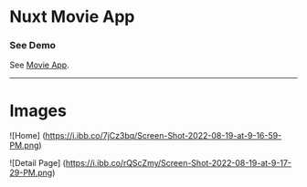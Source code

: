 # Nuxt Movie App

### See Demo

See [Movie App](https://movie-nuxt.vercel.app/).

---

# Images

![Home] (https://i.ibb.co/7jCz3bq/Screen-Shot-2022-08-19-at-9-16-59-PM.png)

![Detail Page] (https://i.ibb.co/rQScZmy/Screen-Shot-2022-08-19-at-9-17-29-PM.png)
